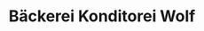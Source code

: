 ---
title: "Bäckerei Konditorei Wolf"
url: /stadtbergen/baeckerei-konditorei-wolf/
shop: Bäckerei
---